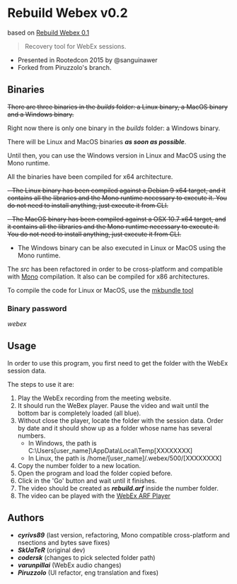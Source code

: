 
# Rebuild Webex v0.2

based on [Rebuild Webex 0.1](https://github.com/skuater/rebuildwebex)
> Recovery tool for WebEx sessions. 

* Presented in Rootedcon 2015 by @sanguinawer
* Forked from Piruzzolo's branch.

## Binaries

~~There are three binaries in the *builds* folder: a Linux binary, a MacOS binary and a Windows binary.~~

Right now there is only one binary in the *builds* folder: a Windows binary.

There will be Linux and MacOS binaries ***as soon as possible***.

Until then, you can use the Windows version in Linux and MacOS using the Mono runtime.

All the binaries have been compiled for x64 architecture.

~~- The Linux binary has been compiled against a Debian 9 x64 target, and it contains all the libraries and the Mono runtime necessary to execute it. You do not need to install anything, just execute it from CLI.~~

~~- The MacOS binary has been compiled against a OSX 10.7 x64 target, and it contains all the libraries and the Mono runtime necessary to execute it. You do not need to install anything, just execute it from CLI.~~

- The Windows binary can be also executed in Linux or MacOS using the Mono runtime.

The *src* has been refactored in order to be cross-platform and compatible with [Mono](https://www.mono-project.com/) compilation. It also can be compiled for x86 architectures.

To compile the code for Linux or MacOS, use the [mkbundle tool](https://www.mono-project.com/docs/tools+libraries/tools/mkbundle/)

### Binary password

*webex*

## Usage

In order to use this program, you first need to get the folder with the WebEx session data.

The steps to use it are:

1. Play the WebEx recording from the meeting website.
2. It should run the WeBex player. Pause the video and wait until the bottom bar is completely loaded (all blue).
3. Without close the player, locate the folder with the session data. Order by date and it should show up as a folder whose name has several numbers.
	- In Windows, the path is C:\Users\[user_name]\AppData\Local\Temp\[XXXXXXXX]
	- In Linux, the path is /home/[user_name]/.webex/500/[XXXXXXXX]
4. Copy the number folder to a new location.
5. Open the program and load the folder copied before.
6. Click in the 'Go' button and wait until it finishes.
7. The video should be created as ***rebuild.arf*** inside the number folder.
8. The video can be played with the [WebEx ARF Player](https://www.webex.com/play-webex-recording.html)


## Authors

- ***cyrivs89*** (last version, refactoring, Mono compatible cross-platform and nsections and bytes save fixes)
- ***SkUaTeR*** (original dev)
- ***codersk*** (changes to pick selected folder path)
- ***varunpillai*** (WebEx audio changes) 
- ***Piruzzolo*** (UI refactor, eng translation and fixes)
